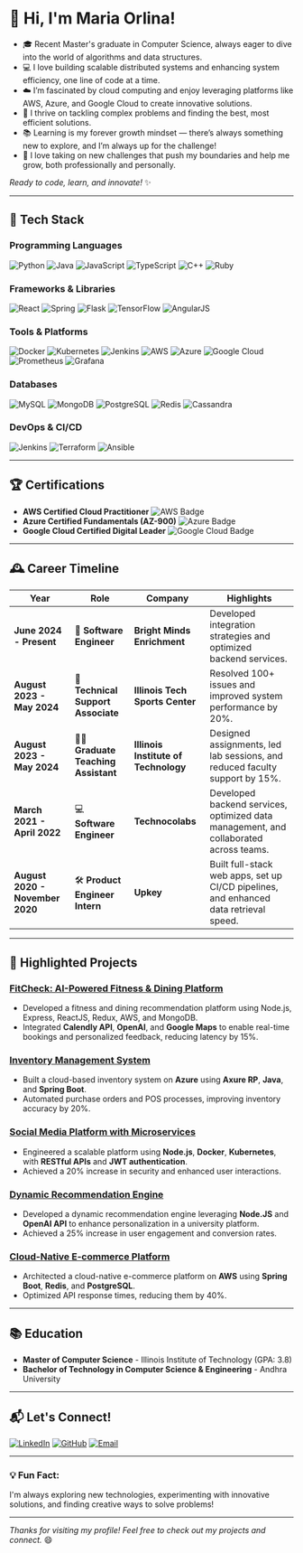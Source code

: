 # 👋 Hi, I'm Maria Orlina!

- 🎓 Recent Master's graduate in Computer Science, always eager to dive into the world of algorithms and data structures.
- 💻 I love building scalable distributed systems and enhancing system efficiency, one line of code at a time.
- ☁️ I’m fascinated by cloud computing and enjoy leveraging platforms like AWS, Azure, and Google Cloud to create innovative solutions.
- 🧩 I thrive on tackling complex problems and finding the best, most efficient solutions.
- 📚 Learning is my forever growth mindset — there’s always something new to explore, and I’m always up for the challenge!
- 🚀 I love taking on new challenges that push my boundaries and help me grow, both professionally and personally.

_Ready to code, learn, and innovate!_ ✨


---

## 🚀 Tech Stack

### Programming Languages
![Python](https://img.shields.io/badge/-Python-3776AB?style=flat-square&logo=python&logoColor=white)
![Java](https://img.shields.io/badge/-Java-007396?style=flat-square&logo=java&logoColor=white)
![JavaScript](https://img.shields.io/badge/-JavaScript-F7DF1E?style=flat-square&logo=javascript&logoColor=black)
![TypeScript](https://img.shields.io/badge/-TypeScript-007ACC?style=flat-square&logo=typescript&logoColor=white)
![C++](https://img.shields.io/badge/-C++-00599C?style=flat-square&logo=c%2B%2B&logoColor=white)
![Ruby](https://img.shields.io/badge/-Ruby-CC342D?style=flat-square&logo=ruby&logoColor=white)

### Frameworks & Libraries
![React](https://img.shields.io/badge/-React-61DAFB?style=flat-square&logo=react&logoColor=black)
![Spring](https://img.shields.io/badge/-Spring-6DB33F?style=flat-square&logo=spring&logoColor=white)
![Flask](https://img.shields.io/badge/-Flask-000000?style=flat-square&logo=flask&logoColor=white)
![TensorFlow](https://img.shields.io/badge/-TensorFlow-FF6F00?style=flat-square&logo=tensorflow&logoColor=white)
![AngularJS](https://img.shields.io/badge/-AngularJS-E23237?style=flat-square&logo=angularjs&logoColor=white)

### Tools & Platforms
![Docker](https://img.shields.io/badge/-Docker-2496ED?style=flat-square&logo=docker&logoColor=white)
![Kubernetes](https://img.shields.io/badge/-Kubernetes-326CE5?style=flat-square&logo=kubernetes&logoColor=white)
![Jenkins](https://img.shields.io/badge/-Jenkins-D24939?style=flat-square&logo=jenkins&logoColor=white)
![AWS](https://img.shields.io/badge/-AWS-232F3E?style=flat-square&logo=amazon-aws&logoColor=white)
![Azure](https://img.shields.io/badge/-Azure-0078D4?style=flat-square&logo=microsoft-azure&logoColor=white)
![Google Cloud](https://img.shields.io/badge/-Google%20Cloud-4285F4?style=flat-square&logo=google-cloud&logoColor=white)
![Prometheus](https://img.shields.io/badge/-Prometheus-E6522C?style=flat-square&logo=prometheus&logoColor=white)
![Grafana](https://img.shields.io/badge/-Grafana-F46800?style=flat-square&logo=grafana&logoColor=white)

### Databases
![MySQL](https://img.shields.io/badge/-MySQL-4479A1?style=flat-square&logo=mysql&logoColor=white)
![MongoDB](https://img.shields.io/badge/-MongoDB-47A248?style=flat-square&logo=mongodb&logoColor=white)
![PostgreSQL](https://img.shields.io/badge/-PostgreSQL-336791?style=flat-square&logo=postgresql&logoColor=white)
![Redis](https://img.shields.io/badge/-Redis-DC382D?style=flat-square&logo=redis&logoColor=white)
![Cassandra](https://img.shields.io/badge/-Cassandra-1287B1?style=flat-square&logo=apache-cassandra&logoColor=white)

### DevOps & CI/CD
![Jenkins](https://img.shields.io/badge/-Jenkins-D24939?style=flat-square&logo=jenkins&logoColor=white)
![Terraform](https://img.shields.io/badge/-Terraform-623CE4?style=flat-square&logo=terraform&logoColor=white)
![Ansible](https://img.shields.io/badge/-Ansible-EE0000?style=flat-square&logo=ansible&logoColor=white)

---

## 🏆 Certifications
- **AWS Certified Cloud Practitioner** ![AWS Badge](https://img.shields.io/badge/-Certified-FF9900?style=flat-square&logo=amazon-aws&logoColor=white)
- **Azure Certified Fundamentals (AZ-900)** ![Azure Badge](https://img.shields.io/badge/-Certified-0078D4?style=flat-square&logo=microsoft-azure&logoColor=white)
- **Google Cloud Certified Digital Leader** ![Google Cloud Badge](https://img.shields.io/badge/-Certified-4285F4?style=flat-square&logo=google-cloud&logoColor=white)

---

## 🕰️ Career Timeline

| **Year**          | **Role**                                | **Company**                          | **Highlights**                                      |
|-------------------|-----------------------------------------|--------------------------------------|-----------------------------------------------------|
| **June 2024 - Present** | 🎯 **Software Engineer**              | **Bright Minds Enrichment**           | Developed integration strategies and optimized backend services. |
| **August 2023 - May 2024** | 🔧 **Technical Support Associate** | **Illinois Tech Sports Center**       | Resolved 100+ issues and improved system performance by 20%.     |
| **August 2023 - May 2024** | 🧑‍🏫 **Graduate Teaching Assistant** | **Illinois Institute of Technology**  | Designed assignments, led lab sessions, and reduced faculty support by 15%. |
| **March 2021 - April 2022** | 💻 **Software Engineer**           | **Technocolabs**                      | Developed backend services, optimized data management, and collaborated across teams. |
| **August 2020 - November 2020** | 🛠️ **Product Engineer Intern**    | **Upkey**                             | Built full-stack web apps, set up CI/CD pipelines, and enhanced data retrieval speed. |

---

## 🌟 Highlighted Projects

### [FitCheck: AI-Powered Fitness & Dining Platform](https://github.com/MariaOrlina/FitCheck)
- Developed a fitness and dining recommendation platform using Node.js, Express, ReactJS, Redux, AWS, and MongoDB.
- Integrated **Calendly API**, **OpenAI**, and **Google Maps** to enable real-time bookings and personalized feedback, reducing latency by 15%.

### [Inventory Management System](https://github.com/MariaOrlina/InventoryManagement)
- Built a cloud-based inventory system on **Azure** using **Axure RP**, **Java**, and **Spring Boot**.
- Automated purchase orders and POS processes, improving inventory accuracy by 20%.

### [Social Media Platform with Microservices](https://github.com/MariaOrlina/SocialMediaPlatform)
- Engineered a scalable platform using **Node.js**, **Docker**, **Kubernetes**, with **RESTful APIs** and **JWT authentication**.
- Achieved a 20% increase in security and enhanced user interactions.

### [Dynamic Recommendation Engine](https://github.com/MariaOrlina/DynamicRecommendationEngine)
- Developed a dynamic recommendation engine leveraging **Node.JS** and **OpenAI API** to enhance personalization in a university platform.
- Achieved a 25% increase in user engagement and conversion rates.

### [Cloud-Native E-commerce Platform](https://github.com/MariaOrlina/CloudEcommerce)
- Architected a cloud-native e-commerce platform on **AWS** using **Spring Boot**, **Redis**, and **PostgreSQL**.
- Optimized API response times, reducing them by 40%.

---

## 📚 Education

- **Master of Computer Science** - Illinois Institute of Technology (GPA: 3.8)
- **Bachelor of Technology in Computer Science & Engineering** - Andhra University

---

## 📬 Let's Connect!

[![LinkedIn](https://img.shields.io/badge/-LinkedIn-0077B5?style=flat-square&logo=linkedin&logoColor=white)](https://www.linkedin.com/in/maria-orlina4/)
[![GitHub](https://img.shields.io/badge/-GitHub-181717?style=flat-square&logo=github&logoColor=white)](https://github.com/MariaOrlina)
[![Email](https://img.shields.io/badge/-Email-D14836?style=flat-square&logo=gmail&logoColor=white)](mailto:emariaorlina@gmail.com)

---

### 💡 Fun Fact:
I'm always exploring new technologies, experimenting with innovative solutions, and finding creative ways to solve problems!

---

_Thanks for visiting my profile! Feel free to check out my projects and connect._ 😄
